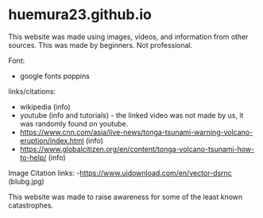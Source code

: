 # huemura23.github.io

This website was made using images, videos, and information from other sources.
This was made by beginners. Not professional.

Font:
- google fonts poppins

links/citations:
- wikipedia (info)
- youtube (info and tutorials) - the linked video was not made by us, it was randomly found on youtube.
- https://www.cnn.com/asia/live-news/tonga-tsunami-warning-volcano-eruption/index.html (info)
- https://www.globalcitizen.org/en/content/tonga-volcano-tsunami-how-to-help/ (info)

Image Citation links:
-https://www.uidownload.com/en/vector-dsrnc (blubg.jpg)

This website was made to raise awareness for some of the least known catastrophes.

